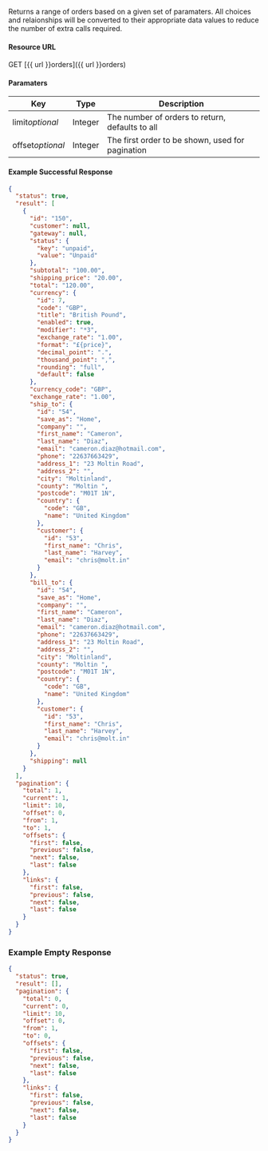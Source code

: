 <!--
@title Get multiple orders by criteria
@author Moltin Ltd
@description Gets an array of orders

@sidebar 1
@family Order
@rate No
@auth Yes
@format JSON
@http GET
@version beta
-->
Returns a range of orders based on a given set of paramaters. All choices and relaionships will be converted to their appropriate data values to reduce the number of extra calls required.


#### Resource URL
GET [{{ url }}orders]({{ url }}orders)


#### Paramaters
Key | Type | Description
--- | ---- | -----------
limit*optional* | Integer | The number of orders to return, defaults to all
offset*optional* | Integer | The first order to be shown, used for pagination

<!--code-->
#### Example Successful Response
``` json
{
  "status": true,
  "result": [
    {
      "id": "150",
      "customer": null,
      "gateway": null,
      "status": {
        "key": "unpaid",
        "value": "Unpaid"
      },
      "subtotal": "100.00",
      "shipping_price": "20.00",
      "total": "120.00",
      "currency": {
        "id": 7,
        "code": "GBP",
        "title": "British Pound",
        "enabled": true,
        "modifier": "*3",
        "exchange_rate": "1.00",
        "format": "£{price}",
        "decimal_point": ".",
        "thousand_point": ",",
        "rounding": "full",
        "default": false
      },
      "currency_code": "GBP",
      "exchange_rate": "1.00",
      "ship_to": {
        "id": "54",
        "save_as": "Home",
        "company": "",
        "first_name": "Cameron",
        "last_name": "Diaz",
        "email": "cameron.diaz@hotmail.com",
        "phone": "22637663429",
        "address_1": "23 Moltin Road",
        "address_2": "",
        "city": "Moltinland",
        "county": "Moltin ",
        "postcode": "M01T 1N",
        "country": {
          "code": "GB",
          "name": "United Kingdom"
        },
        "customer": {
          "id": "53",
          "first_name": "Chris",
          "last_name": "Harvey",
          "email": "chris@molt.in"
        }
      },
      "bill_to": {
        "id": "54",
        "save_as": "Home",
        "company": "",
        "first_name": "Cameron",
        "last_name": "Diaz",
        "email": "cameron.diaz@hotmail.com",
        "phone": "22637663429",
        "address_1": "23 Moltin Road",
        "address_2": "",
        "city": "Moltinland",
        "county": "Moltin ",
        "postcode": "M01T 1N",
        "country": {
          "code": "GB",
          "name": "United Kingdom"
        },
        "customer": {
          "id": "53",
          "first_name": "Chris",
          "last_name": "Harvey",
          "email": "chris@molt.in"
        }
      },
      "shipping": null
    }
  ],
  "pagination": {
    "total": 1,
    "current": 1,
    "limit": 10,
    "offset": 0,
    "from": 1,
    "to": 1,
    "offsets": {
      "first": false,
      "previous": false,
      "next": false,
      "last": false
    },
    "links": {
      "first": false,
      "previous": false,
      "next": false,
      "last": false
    }
  }
}
```


### Example Empty Response
``` json
{
  "status": true,
  "result": [],
  "pagination": {
    "total": 0,
    "current": 0,
    "limit": 10,
    "offset": 0,
    "from": 1,
    "to": 0,
    "offsets": {
      "first": false,
      "previous": false,
      "next": false,
      "last": false
    },
    "links": {
      "first": false,
      "previous": false,
      "next": false,
      "last": false
    }
  }
}
```
<!--/code-->